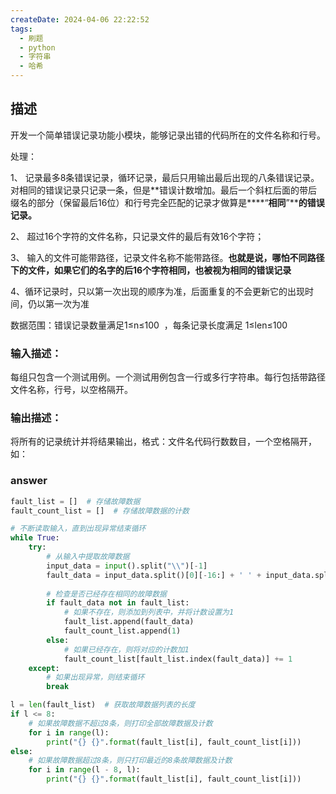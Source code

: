 ```yaml
---
createDate: 2024-04-06 22:22:52
tags:
  - 刷题
  - python
  - 字符串
  - 哈希
---
```

## 描述

开发一个简单错误记录功能小模块，能够记录出错的代码所在的文件名称和行号。

处理：

1、 记录最多8条错误记录，循环记录，最后只用输出最后出现的八条错误记录。对相同的错误记录只记录一条，但是**错误计数增加。最后一个斜杠后面的带后缀名的部分（保留最后16位）和行号完全匹配的记录才做算是****“****相同****”****的错误记录。**

2、 超过16个字符的文件名称，只记录文件的最后有效16个字符；

3、 输入的文件可能带路径，记录文件名称不能带路径。**也就是说，哪怕不同路径下的文件，如果它们的名字的后16个字符相同，也被视为相同的错误记录**

4、循环记录时，只以第一次出现的顺序为准，后面重复的不会更新它的出现时间，仍以第一次为准

数据范围：错误记录数量满足1≤n≤100  ，每条记录长度满足 1≤len≤100 

### 输入描述：

每组只包含一个测试用例。一个测试用例包含一行或多行字符串。每行包括带路径文件名称，行号，以空格隔开。

### 输出描述：

将所有的记录统计并将结果输出，格式：文件名代码行数数目，一个空格隔开，如：

### answer
```python
fault_list = []  # 存储故障数据
fault_count_list = []  # 存储故障数据的计数

# 不断读取输入，直到出现异常结束循环
while True:
    try:
        # 从输入中提取故障数据
        input_data = input().split("\\")[-1]
        fault_data = input_data.split()[0][-16:] + ' ' + input_data.split()[1]
        
        # 检查是否已经存在相同的故障数据
        if fault_data not in fault_list:
            # 如果不存在，则添加到列表中，并将计数设置为1
            fault_list.append(fault_data)
            fault_count_list.append(1)
        else:
            # 如果已经存在，则将对应的计数加1
            fault_count_list[fault_list.index(fault_data)] += 1
    except:
        # 如果出现异常，则结束循环
        break

l = len(fault_list)  # 获取故障数据列表的长度
if l <= 8:
    # 如果故障数据不超过8条，则打印全部故障数据及计数
    for i in range(l):
        print("{} {}".format(fault_list[i], fault_count_list[i]))
else:
    # 如果故障数据超过8条，则只打印最近的8条故障数据及计数
    for i in range(l - 8, l):
        print("{} {}".format(fault_list[i], fault_count_list[i]))

```